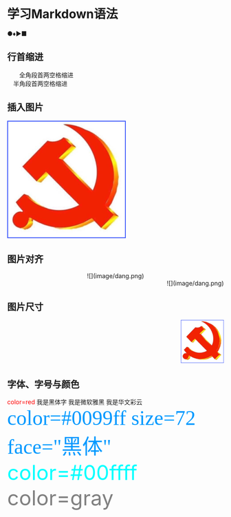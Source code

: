 # 学习Markdown语法
●♦►■
## 行首缩进
&emsp;&emsp;全角段首两空格缩进<br>
&ensp;&ensp;半角段首两空格缩进<br>

## 插入图片
![imag](image/dang.png)

## 图片对齐
<div align=center>
![](image/dang.png)
</div>

<div align=right>
![](image/dang.png)
</div>

## 图片尺寸
<div align=right>
<img src="image/dang.png" width="100" height="100" />
</div>

## 字体、字号与颜色
<font color=red>color=red</font>
<font face="黑体">我是黑体字</font>
<font face="微软雅黑">我是微软雅黑</font>
<font face="STCAIYUN">我是华文彩云</font>
<font color=#0099ff size=7 face="黑体">color=#0099ff size=72 face="黑体"</font>
<font color=#00ffff size=72>color=#00ffff</font>
<font color=gray size=72>color=gray</font>
